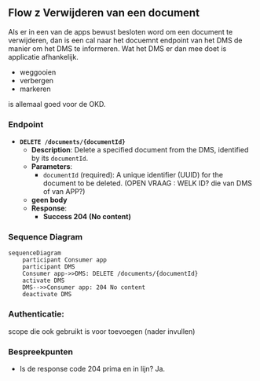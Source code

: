 ## Flow z Verwijderen van een document
Als er in een van de apps bewust besloten word om een document te verwijderen, dan is een cal naar het docuemnt endpoint van het DMS de manier om het DMS te informeren. Wat het DMS er dan mee doet is applicatie afhankelijk. 
* weggooien
* verbergen
* markeren

is allemaal goed voor de OKD.

### Endpoint

- **`DELETE /documents/{documentId}`**
  - **Description**: Delete a specified document from the DMS, identified by its `documentId`. 
  - **Parameters**: 
    - `documentId` (required): A unique identifier (UUID) for the document to be deleted. (OPEN VRAAG : WELK ID? die van DMS of van APP?)
  - **geen body**
  - **Response**:
    - **Success 204 (No content)**

### Sequence Diagram

```mermaid
sequenceDiagram
    participant Consumer app
    participant DMS
    Consumer app->>DMS: DELETE /documents/{documentId}
    activate DMS
    DMS-->>Consumer app: 204 No content
    deactivate DMS
```

### Authenticatie:
scope die ook gebruikt is voor toevoegen (nader invullen)

### Bespreekpunten
- Is de response code 204 prima en in lijn? Ja.
